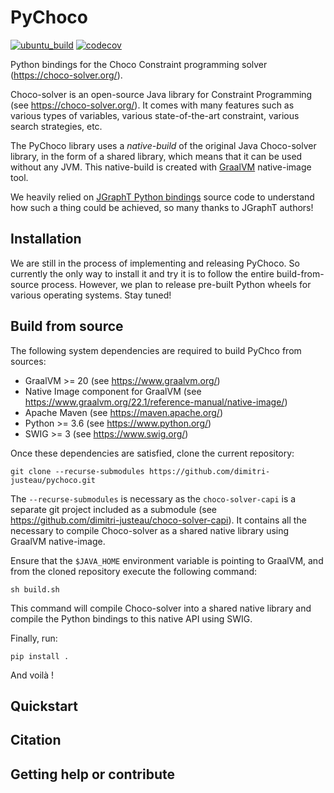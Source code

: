 # PyChoco

[![ubuntu_build](https://github.com/dimitri-justeau/pychoco/actions/workflows/ubuntu.yml/badge.svg)](https://github.com/dimitri-justeau/pychoco/actions)
[![codecov](https://codecov.io/gh/dimitri-justeau/pychoco/branch/master/graph/badge.svg?token=JRW8NQG8I7)](https://codecov.io/gh/dimitri-justeau/pychoco)

Python bindings for the Choco Constraint programming solver (https://choco-solver.org/).

Choco-solver is an open-source Java library for Constraint Programming (see https://choco-solver.org/).
It comes with many features such as various types of variables, various state-of-the-art constraint,
various search strategies, etc.

The PyChoco library uses a *native-build* of the original Java Choco-solver library, in the form
of a shared library, which means that it can be used without any JVM. This native-build is created
with [GraalVM](https://www.graalvm.org/) native-image tool.

We heavily relied on [JGraphT Python bindings](https://python-jgrapht.readthedocs.io/) source code to
understand how such a thing could be achieved, so many thanks to JGraphT authors!

## Installation

We are still in the process of implementing and releasing PyChoco. So currently the only way to install
it and try it is to follow the entire build-from-source process. However, we plan to release pre-built
Python wheels for various operating systems. Stay tuned!

## Build from source

The following system dependencies are required to build PyChco from sources:

- GraalVM >= 20 (see https://www.graalvm.org/)
- Native Image component for GraalVM (see https://www.graalvm.org/22.1/reference-manual/native-image/)
- Apache Maven (see https://maven.apache.org/)
- Python >= 3.6 (see https://www.python.org/)
- SWIG >= 3 (see https://www.swig.org/)

Once these dependencies are satisfied, clone the current repository:

    git clone --recurse-submodules https://github.com/dimitri-justeau/pychoco.git

The `--recurse-submodules` is necessary as the `choco-solver-capi` is a separate git project included
as a submodule (see https://github.com/dimitri-justeau/choco-solver-capi). It contains all the necessary
to compile Choco-solver as a shared native library using GraalVM native-image.

Ensure that the `$JAVA_HOME` environment variable is pointing to GraalVM, and from the cloned repository
execute the following command:

    sh build.sh

This command will compile Choco-solver into a shared native library and compile the Python bindings
to this native API using SWIG.

Finally, run:

    pip install .

And voilà !

## Quickstart

## Citation

## Getting help or contribute
